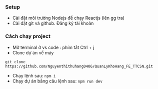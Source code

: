 ### Setup
- Cài đặt môi trường Nodejs để chạy Reactjs (lên gg tra)
- Cài đặt git và github. Đăng ký tài khoản
### Cách chạy project
- Mở terminal ở vs code : phím tắt Ctrl + j
- Clone dự án về máy

`` git clone https://github.com/Nguyenthithuhang0406/QuanLyKhoHang_FE_TTCSN.git ``

- Chạy lệnh sau: `` npm i ``
- Chạy dự án bằng câu lệnh sau: `` npm run dev ``